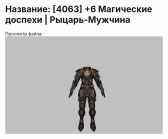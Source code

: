 # Название: [4063] +6 Магические доспехи | Рыцарь-Мужчина

Просмотр файла:
![p000006.png](p000006.png)
